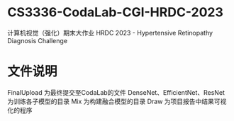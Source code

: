 # CS3336-CodaLab-CGI-HRDC-2023
计算机视觉（强化）期末大作业 HRDC 2023 - Hypertensive Retinopathy Diagnosis Challenge

# 文件说明
FinalUpload 为最终提交至CodaLab的文件
DenseNet、EfficientNet、ResNet 为训练各子模型的目录
Mix 为构建融合模型的目录
Draw 为项目报告中结果可视化的程序
